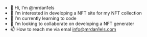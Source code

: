 - 👋 Hi, I’m @mrdan1els
- 👀 I’m interested in developing a NFT site for my NFT collection
- 🌱 I’m currently learning to code
- 💞️ I’m looking to collaborate on developing a NFT generater 
- 📫 How to reach me via emal info@mrdan1els.com

<!---
mrdan1els/mrdan1els is a ✨ special ✨ repository because its `README.md` (this file) appears on your GitHub profile.
You can click the Preview link to take a look at your changes.
--->
